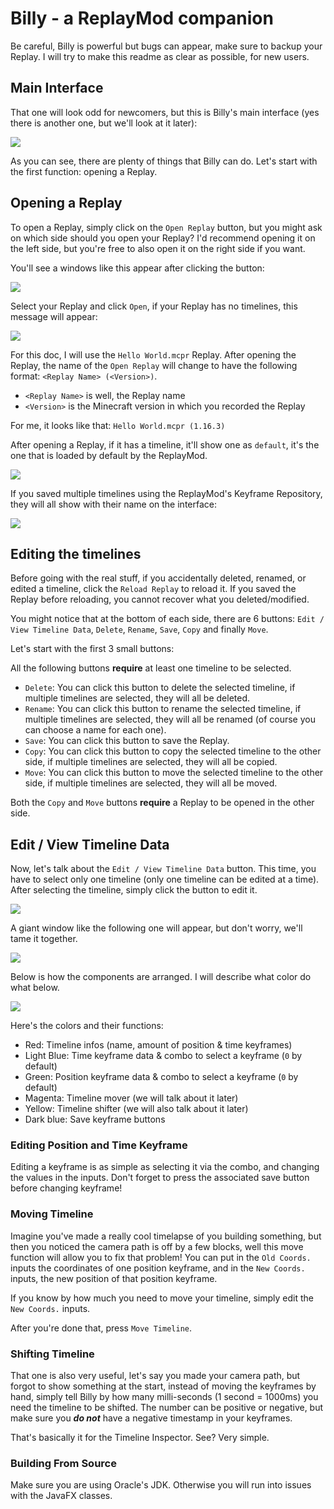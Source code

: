 # Billy - a ReplayMod companion

Be careful, Billy is powerful but bugs can appear, make sure to backup your Replay.
I will try to make this readme as clear as possible, for new users.

## Main Interface

That one will look odd for newcomers, but this is Billy's main interface (yes there is another one, but we'll look at it later):

![](docs/main_interface.png)

As you can see, there are plenty of things that Billy can do. Let's start with the first function: opening a Replay.

## Opening a Replay

To open a Replay, simply click on the `Open Replay` button, but you might ask on which side should you open your Replay? I'd recommend opening it on the left side, but you're free to also open it on the right side if you want.

You'll see a windows like this appear after clicking the button:

![](docs/open_replay.png)

Select your Replay and click `Open`, if your Replay has no timelines, this message will appear:

![](docs/no_timelines_error.png)

For this doc, I will use the `Hello World.mcpr` Replay. After opening the Replay, the name of the `Open Replay` will change to have the following format: `<Replay Name> (<Version>)`.

- `<Replay Name>` is well, the Replay name
- `<Version>` is the Minecraft version in which you recorded the Replay

For me, it looks like that: `Hello World.mcpr (1.16.3)`

After opening a Replay, if it has a timeline, it'll show one as `default`, it's the one that is loaded by default by the ReplayMod.

![](docs/timelines_list_1.png)

If you saved multiple timelines using the ReplayMod's Keyframe Repository, they will all show with their name on the interface:

![](docs/timelines_list_2.png)

## Editing the timelines

Before going with the real stuff, if you accidentally deleted, renamed, or edited a timeline, click the `Reload Replay` to reload it. If you saved the Replay before reloading, you cannot recover what you deleted/modified.

You might notice that at the bottom of each side, there are 6 buttons: `Edit / View Timeline Data`, `Delete`, `Rename`, `Save`, `Copy` and finally `Move`.

Let's start with the first 3 small buttons:

All the following buttons **require** at least one timeline to be selected.
- `Delete`: You can click this button to delete the selected timeline, if multiple timelines are selected, they will all be deleted.
- `Rename`: You can click this button to rename the selected timeline, if multiple timelines are selected, they will all be renamed (of course you can choose a name for each one).
- `Save`: You can click this button to save the Replay.
- `Copy`: You can click this button to copy the selected timeline to the other side, if multiple timelines are selected, they will all be copied.
- `Move`: You can click this button to move the selected timeline to the other side, if multiple timelines are selected, they will all be moved. 

Both the `Copy` and `Move` buttons **require** a Replay to be opened in the other side.

## Edit / View Timeline Data

Now, let's talk about the `Edit / View Timeline Data` button. This time, you have to select only one timeline (only one timeline can be edited at a time). After selecting the timeline, simply click the button to edit it.

![](docs/menu_before_editing_timeline.png)

A giant window like the following one will appear, but don't worry, we'll tame it together.

![](docs/editing_timeline_interface.png)

Below is how the components are arranged. I will describe what color do what below.

![](docs/editing_timeline_interface_described.png)

Here's the colors and their functions:
- Red: Timeline infos (name, amount of position & time keyframes)
- Light Blue: Time keyframe data & combo to select a keyframe (`0` by default)
- Green: Position keyframe data & combo to select a keyframe (`0` by default)
- Magenta: Timeline mover (we will talk about it later)
- Yellow: Timeline shifter (we will also talk about it later)
- Dark blue: Save keyframe buttons

### Editing Position and Time Keyframe

Editing a keyframe is as simple as selecting it via the combo, and changing the values in the inputs. Don't forget to press the associated save button before changing keyframe!

### Moving Timeline

Imagine you've made a really cool timelapse of you building something, but then you noticed the camera path is off by a few blocks, well this move function will allow you to fix that problem!
You can put in the `Old Coords.` inputs the coordinates of one position keyframe, and in the `New Coords.` inputs, the new position of that position keyframe.

If you know by how much you need to move your timeline, simply edit the `New Coords.` inputs.

After you're done that, press `Move Timeline`.

### Shifting Timeline

That one is also very useful, let's say you made your camera path, but forgot to show something at the start, instead of moving the keyframes by hand, simply tell Billy by how many milli-seconds (1 second = 1000ms) you need the timeline to be shifted.
The number can be positive or negative, but make sure you ***do not*** have a negative timestamp in your keyframes.

That's basically it for the Timeline Inspector. See? Very simple.

### Building From Source

Make sure you are using Oracle's JDK. Otherwise you will run into issues with the JavaFX classes.
